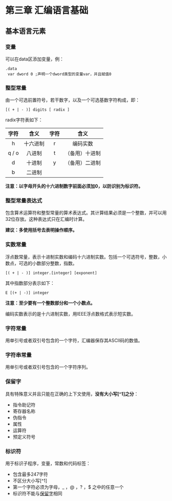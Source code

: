 # 第三章 汇编语言基础



## 基本语言元素

### 变量

可以在data区添加变量，例：

```assembly
.data
 var dword 0 ;声明一个dword类型的变量var，并且赋值0
```

### 整型常量

由一个可选前置符号，若干数字，以及一个可选基数字符构成，即：

```
[( + | - )] digits [ radix ]
```

radix字符表如下：

| 字符  |   含义   | 字符 |      含义      |
| :---: | :------: | :--: | :------------: |
|   h   | 十六进制 |  r   |    编码实数    |
| q / o |  八进制  |  t   | （备用）十进制 |
|   d   |  十进制  |  y   | （备用）二进制 |
|   b   |  二进制  |      |                |

**注意：以字母开头的十六进制数字前面必须加0，以防识别为标识符。**

### 整型常量表达式

包含算术运算符和整型常量的算术表达式。其计算结果必须是一个整数，并可以用32位存放。这种表达式只在汇编时计算。

**建议：多使用括号去表明操作顺序。**

### 实数常量

浮点数常量，表示十进制实数和编码十六进制实数。包括一个可选符号，整数，小数点，可选的小数部分整数，指数。

```
[( + | - )] integer.[integer] [exponent]
```

其中指数部分表示如下：

```
E [(+ | -)] integer
```

**注意：至少要有一个整数部分和一个小数点。**

编码实数表示的是十六进制实数，用IEEE浮点数格式表示短实数。

### 字符常量

用单引号或者双引号包含的一个字符，汇编器保存其ASCII码的数值。

### 字符串常量

用单引号或者双引号包含的一个字符序列。

### 保留字

具有特殊意义并且只能在正确的上下文使用，**没有大小写[^1]之分**：

- 指令助记符
- 寄存器名称
- 伪指令
- 属性
- 运算符
- 预定义符号

### 标识符

用于标识子程序，变量，常数和代码标签：

- 包含最多247字符
- 不区分大小写[^1]
- 第一个字符必须为字母，_ ，@  ，? ，$ 之中的任意一个
- 标识符不能与[保留字](#保留字)相同

